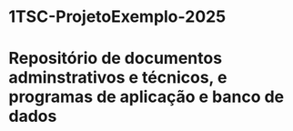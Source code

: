 # 1TSC-ProjetoExemplo-2025
# Repositório de documentos adminstrativos e técnicos, e programas de aplicação e banco de dados
